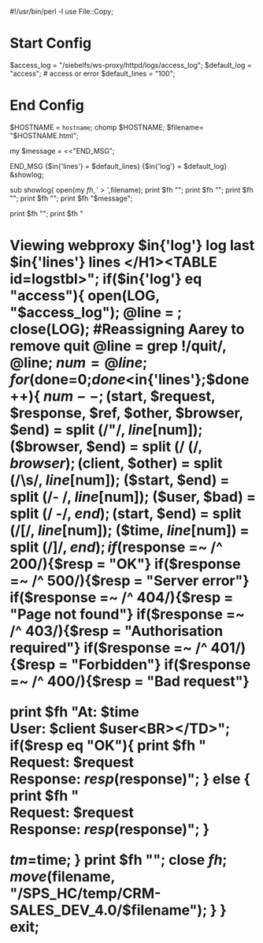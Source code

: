 #!/usr/bin/perl -l
use File::Copy;
# Start Config
$access_log = "/siebelfs/ws-proxy/httpd/logs/access_log";
$default_log = "access"; # access or error
$default_lines = "100";

# End Config
$HOSTNAME = `hostname`;
chomp $HOSTNAME;
$filename= "$HOSTNAME.html";

my $message = <<"END_MSG";
<style>
#logstbl {
    font-family: "Trebuchet MS", Arial, Helvetica, sans-serif;
    border-collapse: collapse;
    width: 70%;
}

#logstbl td, #logstbl th {
    border: 5px solid #ddd;
    padding: 12px;
}

#logstbl tr:nth-child(even){background-color: #f2f2f2;}
#logstbl tr:hover {background-color: #ddd;}

</style>

END_MSG
{$in{'lines'} = $default_lines}
{$in{'log'} = $default_log}
&showlog;


sub showlog{
open(my $fh,'>',$filename);
print $fh "<HTML>";
print $fh "<HEAD>";
print $fh "<TITLE>Viewing $in{'log'} log</TITLE>";
print $fh "</HEAD>";
print $fh "$message";

print $fh "</HTML>";
print $fh "<H1>Viewing webproxy $in{'log'} log last $in{'lines'} lines </H1><TABLE id=logstbl>";
if($in{'log'} eq "access"){
open(LOG, "$access_log");
@line = <LOG>;
close(LOG);
#Reassigning Aarey to remove quit
@line = grep !/quit/, @line;
$num = @line;
for($done=0;$done<$in{'lines'};$done++){
$num--;
($start, $request, $response, $ref, $other, $browser, $end) = split (/\"/, $line[$num]);
($browser, $end) = split (/ \(/, $browser);
($client, $other) = split (/\s/, $line[$num]);
($start, $end) = split (/\- /, $line[$num]);
($user, $bad) = split (/ \-/, $end);
($start, $end) = split (/\[/, $line[$num]);
($time, $line[$num]) = split (/\]/, $end);
if($response =~ /^ 200/){$resp = "OK"}
if($response =~ /^ 500/){$resp = "Server error"}
if($response =~ /^ 404/){$resp = "Page not found"}
if($response =~ /^ 403/){$resp = "Authorisation required"}
if($response =~ /^ 401/){$resp = "Forbidden"}
if($response =~ /^ 400/){$resp = "Bad request"}

print $fh "<TR><TD width=25%><B>At:</B> $time<BR><B>User:</B> $client $user<BR></TD>";
if($resp eq "OK"){
print $fh "<TD width=75%><BR><B>Request:</B> $request<BR><B>Response:</B> $resp ($response)</TD></TR>";
} else {
print $fh "<TD bgcolor=RED width=50%><BR><B>Request:</B> $request<BR><B>Response:</B> $resp ($response)</TD></TR>";
}

$tm=$time;
}
print $fh "</TABLE>";
close $fh;
move ($filename, "/SPS_HC/temp/CRM-SALES_DEV_4.0/$filename");
}
}
exit;




